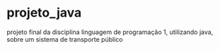 # projeto_java
projeto final da disciplina linguagem de programação 1, utilizando java, sobre um sistema de transporte público
